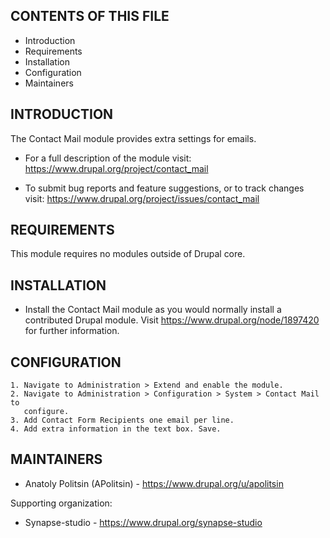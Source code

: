 CONTENTS OF THIS FILE
---------------------

 * Introduction
 * Requirements
 * Installation
 * Configuration
 * Maintainers


INTRODUCTION
------------

The Сontact Mail module provides extra settings for emails.

 * For a full description of the module visit:
   https://www.drupal.org/project/contact_mail

 * To submit bug reports and feature suggestions, or to track changes visit:
   https://www.drupal.org/project/issues/contact_mail


REQUIREMENTS
------------

This module requires no modules outside of Drupal core.


INSTALLATION
------------

 * Install the Сontact Mail module as you would normally install a contributed
   Drupal module. Visit https://www.drupal.org/node/1897420 for further
   information.


CONFIGURATION
-------------

    1. Navigate to Administration > Extend and enable the module.
    2. Navigate to Administration > Configuration > System > Contact Mail to
       configure.
    3. Add Contact Form Recipients one email per line.
    4. Add extra information in the text box. Save.


MAINTAINERS
-----------

 * Anatoly Politsin (APolitsin) - https://www.drupal.org/u/apolitsin

Supporting organization:

 * Synapse-studio - https://www.drupal.org/synapse-studio

